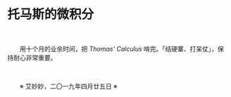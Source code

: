 # 托马斯的微积分

&emsp;&emsp;

&emsp;&emsp;用十个月的业余时间，把 _Thomas' Calculus_ 啃完。「结硬寨、打呆仗」，保持耐心非常重要。

&emsp;&emsp;

&emsp;&emsp;※ 艾妙妙，二〇一九年四月廿五日 ※